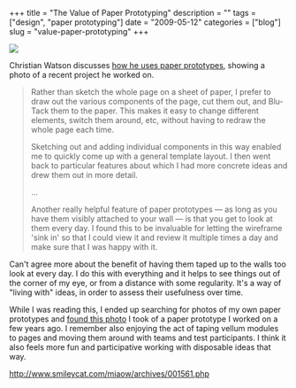+++
title = "The Value of Paper Prototyping"
description = ""
tags = ["design", "paper prototyping"]
date = "2009-05-12"
categories = ["blog"]
slug = "value-paper-prototyping"
+++



  <div class="notebook-screenshot"><a href="http://www.smileycat.com/miaow/archives/001561.php"><img src="//konigi.com/media/bluga/wt4a096a771aec5.jpg"/></a></div><p>Christian Watson discusses <a href="http://www.smileycat.com/miaow/archives/001561.php">how he uses paper prototypes</a>, showing a photo of a recent project he worked on.</p>
<blockquote><p>Rather than sketch the whole page on a sheet of paper, I prefer to draw out the various components of the page, cut them out, and Blu-Tack them to the paper. This makes it easy to change different elements, switch them around, etc, without having to redraw the whole page each time.</p>
<p>Sketching out and adding individual components in this way enabled me to quickly come up with a general template layout. I then went back to particular features about which I had more concrete ideas and drew them out in more detail.</p>
<p>...</p>
<p>Another really helpful feature of paper prototypes — as long as you have them visibly attached to your wall — is that you get to look at them every day. I found this to be invaluable for letting the wireframe 'sink in' so that I could view it and review it multiple times a day and make sure that I was happy with it.</p></blockquote>
<p>Can't agree more about the benefit of having them taped up to the walls too look at every day. I do this with everything and it helps to see things out of the corner of my eye, or from a distance with some regularity. It's a way of "living with" ideas, in order to assess their usefulness over time.</p>
<p>While I was reading this, I ended up searching for photos of my own paper prototypes and <a href="http://www.flickr.com/photos/jibbajabba/3525416336/">found this photo</a> I took of a paper prototype I worked on a few years ago. I remember also enjoying the act of taping vellum modules to pages and moving them around with teams and test participants. I think it also feels more fun and participative working with disposable ideas that way.</p>
    
  <a href="http://www.smileycat.com/miaow/archives/001561.php">http://www.smileycat.com/miaow/archives/001561.php</a>
